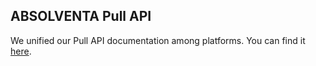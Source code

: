 ## ABSOLVENTA Pull API

We unified our Pull API documentation among platforms. You can find it [here](../pull_api.md).
